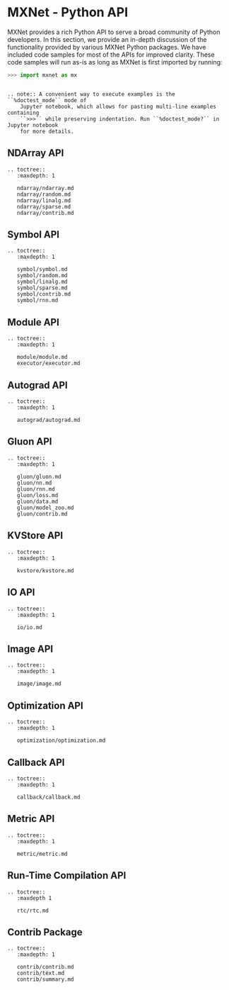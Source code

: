 # MXNet - Python API

MXNet provides a rich Python API to serve a broad community of Python developers.
In this section, we provide an in-depth discussion of the functionality provided by
various MXNet Python packages. We have included code samples for most of the APIs
for improved clarity. These code samples will run as-is as long as MXNet is first
imported by running:

```python
>>> import mxnet as mx
```

```eval_rst

.. note:: A convenient way to execute examples is the ``%doctest_mode`` mode of
    Jupyter notebook, which allows for pasting multi-line examples containing
    ``>>>`` while preserving indentation. Run ``%doctest_mode?`` in Jupyter notebook
    for more details.

```

## NDArray API

```eval_rst
.. toctree::
   :maxdepth: 1

   ndarray/ndarray.md
   ndarray/random.md
   ndarray/linalg.md
   ndarray/sparse.md
   ndarray/contrib.md
```

## Symbol API

```eval_rst
.. toctree::
   :maxdepth: 1

   symbol/symbol.md
   symbol/random.md
   symbol/linalg.md
   symbol/sparse.md
   symbol/contrib.md
   symbol/rnn.md
```

## Module API

```eval_rst
.. toctree::
   :maxdepth: 1

   module/module.md
   executor/executor.md
```

## Autograd API

```eval_rst
.. toctree::
   :maxdepth: 1

   autograd/autograd.md
```

## Gluon API

```eval_rst
.. toctree::
   :maxdepth: 1

   gluon/gluon.md
   gluon/nn.md
   gluon/rnn.md
   gluon/loss.md
   gluon/data.md
   gluon/model_zoo.md
   gluon/contrib.md
```

## KVStore API

```eval_rst
.. toctree::
   :maxdepth: 1

   kvstore/kvstore.md
```

## IO API

```eval_rst
.. toctree::
   :maxdepth: 1

   io/io.md
```

## Image API

```eval_rst
.. toctree::
   :maxdepth: 1

   image/image.md
```

## Optimization API

```eval_rst
.. toctree::
   :maxdepth: 1

   optimization/optimization.md
```

## Callback API

```eval_rst
.. toctree::
   :maxdepth: 1

   callback/callback.md
```

## Metric API

```eval_rst
.. toctree::
   :maxdepth: 1

   metric/metric.md
```

## Run-Time Compilation API

```eval_rst
.. toctree::
   :maxdepth 1

   rtc/rtc.md
```

## Contrib Package

```eval_rst
.. toctree::
   :maxdepth: 1

   contrib/contrib.md
   contrib/text.md
   contrib/summary.md
```
